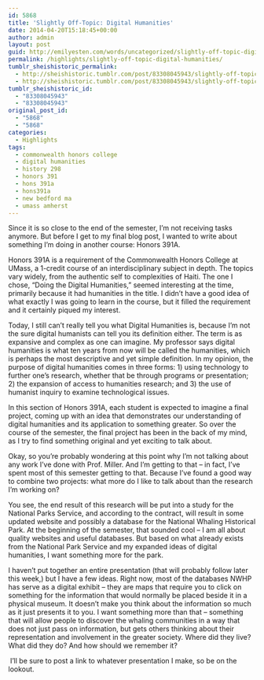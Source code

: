 ```yaml
---
id: 5868
title: 'Slightly Off-Topic: Digital Humanities'
date: 2014-04-20T15:18:45+00:00
author: admin
layout: post
guid: http://emilyesten.com/words/uncategorized/slightly-off-topic-digital-humanities/
permalink: /highlights/slightly-off-topic-digital-humanities/
tumblr_sheishistoric_permalink:
  - http://sheishistoric.tumblr.com/post/83308045943/slightly-off-topic-digital-humanities
  - http://sheishistoric.tumblr.com/post/83308045943/slightly-off-topic-digital-humanities
tumblr_sheishistoric_id:
  - "83308045943"
  - "83308045943"
original_post_id:
  - "5868"
  - "5868"
categories:
  - Highlights
tags:
  - commonwealth honors college
  - digital humanities
  - history 298
  - honors 391
  - hons 391a
  - hons391a
  - new bedford ma
  - umass amherst
---
```

Since it is so close to the end of the semester, I’m not receiving tasks anymore. But before I get to my final blog post, I wanted to write about something I’m doing in another course: Honors 391A.

Honors 391A is a requirement of the Commonwealth Honors College at UMass, a 1-credit course of an interdisciplinary subject in depth. The topics vary widely, from the authentic self to complexities of Haiti. The one I chose, “Doing the Digital Humanities,” seemed interesting at the time, primarily because it had humanities in the title. I didn’t have a good idea of what exactly I was going to learn in the course, but it filled the requirement and it certainly piqued my interest.

<!-- more -->

Today, I still can’t really tell you what Digital Humanities is, because I’m not the sure digital humanists can tell you its definition either. The term is as expansive and complex as one can imagine. My professor says digital humanities is what ten years from now will be called the humanities, which is perhaps the most descriptive and yet simple definition. In my opinion, the purpose of digital humanities comes in three forms: 1) using technology to further one’s research, whether that be through programs or presentation; 2) the expansion of access to humanities research; and 3) the use of humanist inquiry to examine technological issues.

In this section of Honors 391A, each student is expected to imagine a final project, coming up with an idea that demonstrates our understanding of digital humanities and its application to something greater. So over the course of the semester, the final project has been in the back of my mind, as I try to find something original and yet exciting to talk about.

Okay, so you’re probably wondering at this point why I’m not talking about any work I’ve done with Prof. Miller. And I’m getting to that – in fact, I’ve spent most of this semester getting to that. Because I’ve found a good way to combine two projects: what more do I like to talk about than the research I’m working on?

You see, the end result of this research will be put into a study for the National Parks Service, and according to the contract, will result in some updated website and possibly a database for the National Whaling Historical Park. At the beginning of the semester, that sounded cool – I am all about quality websites and useful databases. But based on what already exists from the National Park Service and my expanded ideas of digital humanities, I want something more for the park.

I haven’t put together an entire presentation (that will probably follow later this week,) but I have a few ideas. Right now, most of the databases NWHP has serve as a digital exhibit – they are maps that require you to click on something for the information that would normally be placed beside it in a physical museum. It doesn’t make you think about the information so much as it just presents it to you. I want something more than that – something that will allow people to discover the whaling communities in a way that does not just pass on information, but gets others thinking about their representation and involvement in the greater society. Where did they live? What did they do? And how should we remember it?

 I’ll be sure to post a link to whatever presentation I make, so be on the lookout.